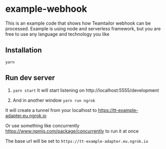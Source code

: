 # example-webhook

This is an example code that shows how Teamtailor webhook can be processed.
Example is using node and serverless framework, but you are free to use any language and technology you like

## Installation

`yarn`

## Run dev server

1. `yarn start`
   It will start listening on http://localhost:5555/development

1. And in another window
   `yarn run ngrok`

It will create a tunnel from your localhost to https://tt-example-adapter.eu.ngrok.io

Or use something like concurrently https://www.npmjs.com/package/concurrently to run it at once

The base url will be set to `https://tt-example-adapter.eu.ngrok.io`
